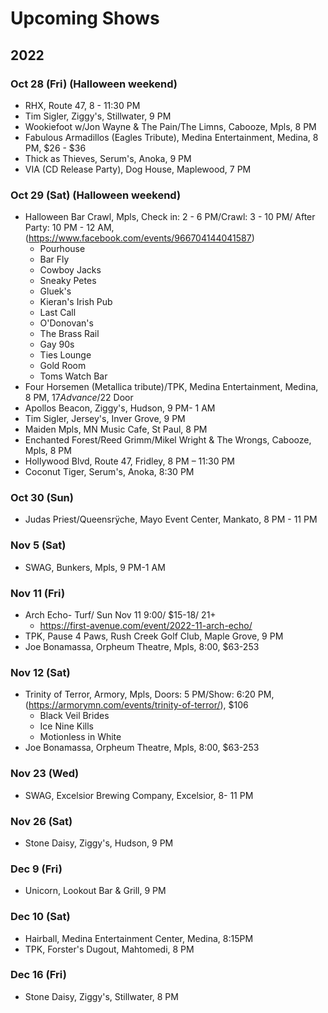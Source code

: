 # Upcoming Shows

## 2022

### Oct 28 (Fri) (Halloween weekend)
- RHX, Route 47, 8 - 11:30 PM
- Tim Sigler, Ziggy's, Stillwater, 9 PM
- Wookiefoot w/Jon Wayne & The Pain/The Limns, Cabooze, Mpls, 8 PM
- Fabulous Armadillos (Eagles Tribute), Medina Entertainment, Medina, 8 PM, $26 - $36
- Thick as Thieves, Serum's, Anoka, 9 PM
- VIA (CD Release Party), Dog House, Maplewood, 7 PM

### Oct 29 (Sat) (Halloween weekend)
- Halloween Bar Crawl, Mpls, Check in: 2 - 6 PM/Crawl: 3 - 10 PM/ After Party: 10 PM - 12 AM, (https://www.facebook.com/events/966704144041587)
  - Pourhouse
  - Bar Fly
  - Cowboy Jacks
  - Sneaky Petes
  - Gluek's
  - Kieran's Irish Pub
  - Last Call
  - O'Donovan's
  - The Brass Rail
  - Gay 90s
  - Ties Lounge
  - Gold Room
  - Toms Watch Bar
- Four Horsemen (Metallica tribute)/TPK, Medina Entertainment, Medina, 8 PM, $17 Advance/$22 Door
- Apollos Beacon, Ziggy's, Hudson, 9 PM- 1 AM
- Tim Sigler, Jersey's, Inver Grove, 9 PM
- Maiden Mpls, MN Music Cafe, St Paul, 8 PM
- Enchanted Forest/Reed Grimm/Mikel Wright & The Wrongs, Cabooze, Mpls, 8 PM
- Hollywood Blvd, Route 47, Fridley, 8 PM – 11:30 PM
- Coconut Tiger, Serum's, Anoka, 8:30 PM

### Oct 30 (Sun)
- Judas Priest/Queensrÿche, Mayo Event Center, Mankato, 8 PM - 11 PM

### Nov 5 (Sat)
- SWAG, Bunkers, Mpls, 9 PM-1 AM

### Nov 11 (Fri)
- Arch Echo- Turf/ Sun Nov 11 9:00/ $15-18/ 21+
  - https://first-avenue.com/event/2022-11-arch-echo/
- TPK, Pause 4 Paws, Rush Creek Golf Club, Maple Grove, 9 PM
- Joe Bonamassa, Orpheum Theatre, Mpls, 8:00, $63-253

### Nov 12 (Sat)
- Trinity of Terror, Armory, Mpls, Doors: 5 PM/Show: 6:20 PM,(https://armorymn.com/events/trinity-of-terror/), $106
  - Black Veil Brides
  - Ice Nine Kills
  - Motionless in White
- Joe Bonamassa, Orpheum Theatre, Mpls, 8:00, $63-253

### Nov 23 (Wed)
- SWAG, Excelsior Brewing Company, Excelsior, 8- 11 PM

### Nov 26 (Sat)
- Stone Daisy, Ziggy's, Hudson, 9 PM

### Dec 9 (Fri)
- Unicorn, Lookout Bar & Grill, 9 PM

### Dec 10 (Sat)
- Hairball, Medina Entertainment Center, Medina, 8:15PM
- TPK, Forster's Dugout, Mahtomedi, 8 PM

### Dec 16 (Fri)
- Stone Daisy, Ziggy's, Stillwater, 8 PM


